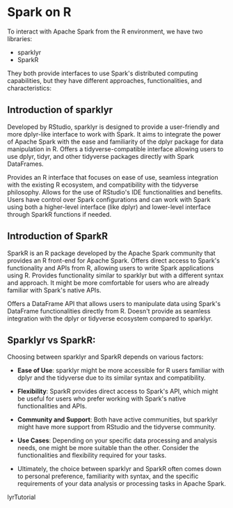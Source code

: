 # Spark on R 

To interact with Apache Spark from the R environment, we have two libraries:
- sparklyr
- SparkR

They both provide interfaces to use Spark's distributed computing capabilities, but they have different approaches, 
functionalities, and characteristics:

## Introduction of sparklyr

Developed by RStudio, sparklyr is designed to provide a user-friendly and more dplyr-like interface to work with Spark. 
It aims to integrate the power of Apache Spark with the ease and familiarity of the dplyr package for data manipulation in R.
Offers a tidyverse-compatible interface allowing users to use dplyr, tidyr, and other tidyverse packages directly 
with Spark DataFrames.

Provides an R interface that focuses on ease of use, seamless integration with the existing R ecosystem, and compatibility with the tidyverse philosophy.
Allows for the use of RStudio's IDE functionalities and benefits.  Users have control over Spark configurations 
and can work with Spark using both a higher-level interface (like dplyr) and lower-level interface through 
SparkR functions if needed.


## Introduction of SparkR

SparkR is an R package developed by the Apache Spark community that provides an R front-end for Apache Spark.
Offers direct access to Spark's functionality and APIs from R, allowing users to write Spark applications using R.
Provides functionality similar to sparklyr but with a different syntax and approach. It might be more comfortable for 
users who are already familiar with Spark's native APIs.

Offers a DataFrame API that allows users to manipulate data using Spark's DataFrame functionalities directly from R.
Doesn't provide as seamless integration with the dplyr or tidyverse ecosystem compared to sparklyr.

## Sparklyr vs SparkR:

Choosing between sparklyr and SparkR depends on various factors:
- **Ease of Use**: sparklyr might be more accessible for R users familiar with dplyr and the tidyverse due to its 
                similar syntax and compatibility.
- **Flexibility**: SparkR provides direct access to Spark's API, which might be useful for users who prefer 
                working with Spark's native functionalities and APIs.
- **Community and Support**: Both have active communities, but sparklyr might have more support from RStudio and the tidyverse community.
- **Use Cases**: Depending on your specific data processing and analysis needs, one might be more suitable than the 
                other. Consider the functionalities and flexibility required for your tasks.

- Ultimately, the choice between sparklyr and SparkR often comes down to personal preference, 
  familiarity with syntax, and the specific requirements of your data analysis or processing tasks in Apache Spark.

lyrTutorial